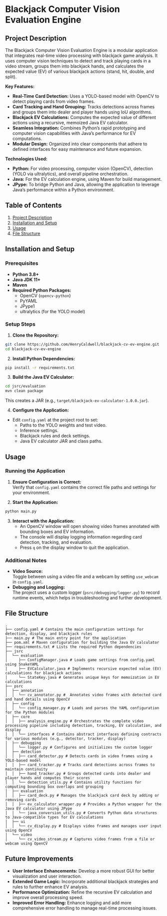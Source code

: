 # Blackjack Computer Vision Evaluation Engine

## Project Description

The Blackjack Computer Vision Evaluation Engine is a modular application that integrates real-time video processing with blackjack game analysis. It uses computer vision techniques to detect and track playing cards in a video stream, groups them into blackjack hands, and calculates the expected value (EV) of various blackjack actions (stand, hit, double, and split).

**Key Features:**

- **Real-Time Card Detection:** Uses a YOLO-based model with OpenCV to detect playing cards from video frames.
- **Card Tracking and Hand Grouping:** Tracks detections across frames and groups them into dealer and player hands using IoU algorithms.
- **Blackjack EV Calculations:** Computes the expected value of different actions using a recursive, memoized Java EV calculator.
- **Seamless Integration:** Combines Python’s rapid prototyping and computer vision capabilities with Java’s performance for EV computations.
- **Modular Design:** Organized into clear components that adhere to defined interfaces for easy maintenance and future expansion.

**Technologies Used:**

- **Python:** For video processing, computer vision (OpenCV), detection (YOLO via ultralytics), and overall pipeline orchestration.
- **Java:** For the EV calculation engine, using Maven for build management.
- **JPype:** To bridge Python and Java, allowing the application to leverage Java’s performance within a Python environment.

## Table of Contents

1. [Project Description](#project-description)
2. [Installation and Setup](#installation-and-setup)
3. [Usage](#usage)
4. [File Structure](#file-structure)

## Installation and Setup

### Prerequisites

- **Python 3.8+**
- **Java JDK 11+**
- **Maven**
- **Required Python Packages:**
  - OpenCV (`opencv-python`)
  - PyYAML
  - JPype1
  - ultralytics (for the YOLO model)

### Setup Steps

1. **Clone the Repository:**

```bash
git clone https://github.com/HenryCaldwell/blackjack-cv-ev-engine.git
cd blackjack-cv-ev-engine
```

2. **Install Python Dependencies:**

```bash
pip install -r requirements.txt
```

3. **Build the Java EV Calculator:**

```bash
cd jsrc/evaluation
mvn clean package
```

This creates a JAR (e.g., `target/blackjack-ev-calculator-1.0.0.jar`).

4. **Configure the Application:**

- Edit `config.yaml` at the project root to set:
  - Paths to the YOLO weights and test video.
  - Inference settings.
  - Blackjack rules and deck settings.
  - Java EV calculator JAR and class paths.

## Usage

### Running the Application

1. **Ensure Configuration is Correct:**  
   Verify that `config.yaml` contains the correct file paths and settings for your environment.

2. **Start the Application:**

```bash
python main.py
```

3. **Interact with the Application:**
   - An OpenCV window will open showing video frames annotated with bounding boxes and EV information.
   - The console will display logging information regarding card detection, tracking, and evaluation.
   - Press `q` on the display window to quit the application.

### Additional Notes

- **Video Source:**  
  Toggle between using a video file and a webcam by setting `use_webcam` in `config.yaml`.
- **Debugging and Logging:**  
  The project uses a custom logger (`psrc/debugging/logger.py`) to record runtime events, which helps in troubleshooting and further development.

## File Structure

```
.
├── config.yaml # Contains the main configuration settings for detection, display, and blackjack rules
├── main.py # The main entry point for the application
├── pom.xml # Maven configuration for building the Java EV calculator
├── requirements.txt # Lists the required Python dependencies
├── jsrc
│  └── evaluation
│     ├── ConfigManager.java # Loads game settings from config.yaml using SnakeYAML
│     ├── EVCalculator.java # Implements recursive expected value (EV) calculations for blackjack actions
│     └── StateKey.java # Generates unique keys for memoization in EV calculations
├── psrc
│  ├── annotation
│  │  └── cv_annotator.py #  Annotates video frames with detected card and hand details using OpenCV
│  ├── config
│  │  └── config_manager.py # Loads and parses the YAML configuration for the Python modules
│  ├── core
│  │  ├── analysis_engine.py # Orchestrates the complete video processing pipeline including detection, tracking, EV calculation, and display
│  │  └── interfaces # Contains abstract interfaces defining contracts for various modules (e.g., detector, tracker, display)
│  ├── debugging
│  │  └── logger.py # Configures and initializes the custom logger
│  ├── detection
│  │  ├── card_detector.py # Detects cards in video frames using a YOLO-based model
│  │  ├── card_tracker.py # Tracks card detections across frames to maintain continuity
│  │  ├── hand_tracker.py # Groups detected cards into dealer and player hands and computes their scores
│  │  └── detection_utils.py # Contains utility functions for computing bounding box overlaps and grouping
│  ├── evaluation
│  │  ├── card_deck.py # Manages the blackjack card deck by adding or removing cards
│  │  ├── ev_calculator_wrapper.py # Provides a Python wrapper for the Java EV calculator using JPype
│  │  └── java_conversion_utils.py # Converts Python data structures to Java-compatible types for EV calculations
│  ├── ui
│  │  └── cv_display.py # Displays video frames and manages user input using OpenCV
│  └── video
│     └── cv_video_stream.py # Captures video frames from a file or webcam using OpenCV
```

## Future Improvements

- **User Interface Enhancements:** Develop a more robust GUI for better visualization and user interaction.
- **Extended Game Logic:** Incorporate additional blackjack strategies and rules to further enhance EV analysis.
- **Performance Optimization:** Refine the recursive EV calculation and improve overall processing speed.
- **Improved Error Handling:** Enhance logging and add more comprehensive error handling to manage real-time processing issues.
